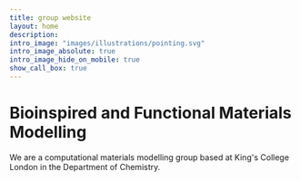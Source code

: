 ```yaml
---
title: group website
layout: home
description: 
intro_image: "images/illustrations/pointing.svg"
intro_image_absolute: true
intro_image_hide_on_mobile: true
show_call_box: true
---
```


# Bioinspired and Functional Materials Modelling

We are a computational materials modelling group based at King's College London in the Department of Chemistry.

